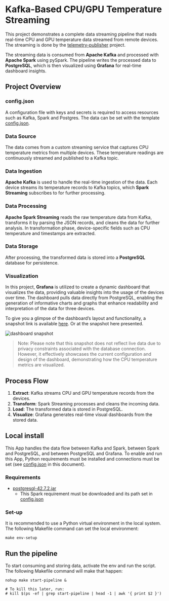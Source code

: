 # Kafka-Based CPU/GPU Temperature Streaming

This project demonstrates a complete data streaming pipeline that reads real-time CPU and GPU temperature data streamed from remote devices.
The streaming is done by the [telemetry-publisher](https://github.com/nandoabreu/telemetry-publisher) project.

The streaming data is consumed from **Apache Kafka** and processed with **Apache Spark** using pySpark.
The pipeline writes the processed data to **PostgreSQL**, which is then visualized using **Grafana**
for real-time dashboard insights.


## Project Overview

### config.json

A configuration file with keys and secrets is required to access resources such as Kafka, Spark and Postgres.
The data can be set with the template [config.json](py_code/config.json).

### Data Source

The data comes from a custom streaming service that captures CPU temperature metrics from multiple devices.
These temperature readings are continuously streamed and published to a Kafka topic.

### Data Ingestion

**Apache Kafka** is used to handle the real-time ingestion of the data.
Each device streams its temperature records to Kafka topics, which **Spark Streaming** subscribes to for further processing.

### Data Processing

**Apache Spark Streaming** reads the raw temperature data from Kafka, transforms it by parsing the JSON records,
and cleans the data for further analysis. In transformation phase, device-specific fields such as CPU temperature and timestamps are extracted.

### Data Storage

After processing, the transformed data is stored into a **PostgreSQL** database for persistence.

### Visualization

In this project, **Grafana** is utilized to create a dynamic dashboard that visualizes the data, providing valuable insights into the
usage of the devices over time. The dashboard pulls data directly from PostgreSQL, enabling the generation of informative charts and graphs that
enhance readability and interpretation of the data for three devices.

To give you a glimpse of the dashboard’s layout and functionality, a snapshot link is
available [here](https://snapshots.raintank.io/dashboard/snapshot/kMfGdNWghBjyHv8xq0afocYXklkrFjbt?orgId=0&refresh=1m).
Or at the snapshot here presented.

![dashboard snapshot](docs/snapshot.png)

> Note: Please note that this snapshot does not reflect live data due to privacy constraints associated with the database connection.
> However, it effectively showcases the current configuration and design of the dashboard,
> demonstrating how the CPU temperature metrics are visualized.


## Process Flow

1. **Extract**: Kafka streams CPU and GPU temperature records from the devices.
2. **Transform**: Spark Streaming processes and cleans the incoming data.
3. **Load**: The transformed data is stored in PostgreSQL.
4. **Visualize**: Grafana generates real-time visual dashboards from the stored data.


## Local install

This App handles the data flow between Kafka and Spark, between Spark and PostgreSQL,
and between PostgreSQL and Grafana. To enable and run this App, Python requirements must be installed
and connections must be set (see [config.json](#configjson) in this document).

### Requirements

- [postgresql-42.7.2.jar](https://jdbc.postgresql.org/download/postgresql-42.7.2.jar)
  - This Spark requirement must be downloaded and its path set in [config.json](config.json)

### Set-up

It is recommended to use a Python virtual environment in the local system. The following
Makefile command can set the local environment:

```shell
make env-setup
```


## Run the pipeline

To start consuming and storing data, activate the env and run the script.
The following Makefile command will make that happen:

```shell
nohup make start-pipeline &

# To kill this later, run:
# kill $(ps -ef | grep start-pipeline | head -1 | awk '{ print $2 }')
```
